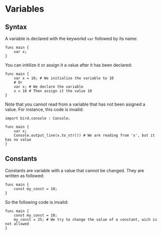 # Variables
<!-- TODO: A definition of what a variable is -->

## Syntax
A variable is declared with the keyworkd `var` followed by its name:

```bird
func main {
	var x;
}
```

You can initilize it or assign it a value after it has been declared:

```bird
func main {
	var x = 10; # We initialize the variable to 10
	# Or
	var x; # We declare the variable
	x = 10 # Then assign it the value 10
}
```

Note that you cannot read from a variable that has not been asigned a value.
For instance, this code is invalid:

```bird
import bird.console : Console;

func main {
	var x;
	Console.output_line(x.to_str()) # We are reading from 'x', but it has no value
}
```

## Constants
Constants are variable with a value that cannot be changed.
They are written as followed:

```bird
func main {
	const my_const = 10;
}
```

So the following code is invalid:

```bird
func main {
	const my_const = 10;
	my_const = 25; # We try to change the value of a constant, wich is not allowed
}
```